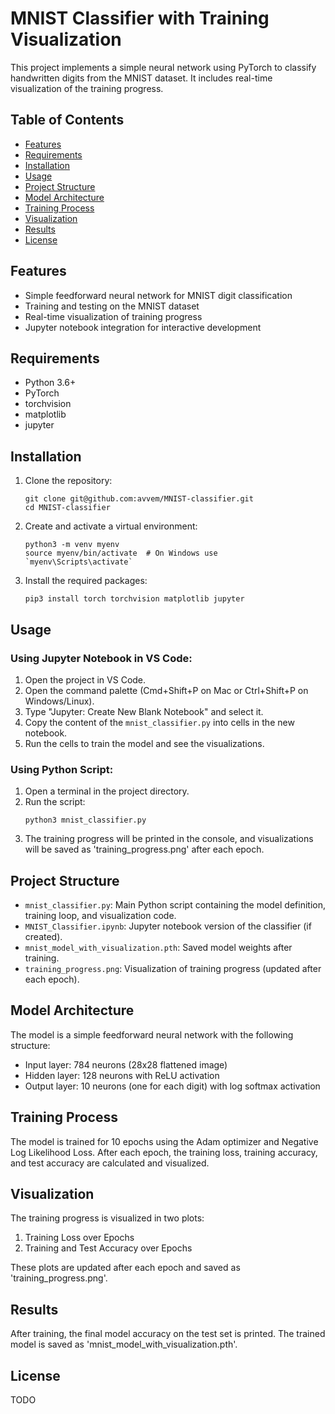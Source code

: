 # MNIST Classifier with Training Visualization

This project implements a simple neural network using PyTorch to classify handwritten digits from the MNIST dataset. It includes real-time visualization of the training progress.

## Table of Contents
- [Features](#features)
- [Requirements](#requirements)
- [Installation](#installation)
- [Usage](#usage)
- [Project Structure](#project-structure)
- [Model Architecture](#model-architecture)
- [Training Process](#training-process)
- [Visualization](#visualization)
- [Results](#results)
- [License](#license)

## Features
- Simple feedforward neural network for MNIST digit classification
- Training and testing on the MNIST dataset
- Real-time visualization of training progress
- Jupyter notebook integration for interactive development

## Requirements
- Python 3.6+
- PyTorch
- torchvision
- matplotlib
- jupyter

## Installation

1. Clone the repository:
   ```
   git clone git@github.com:avvem/MNIST-classifier.git
   cd MNIST-classifier
   ```

2. Create and activate a virtual environment:
   ```
   python3 -m venv myenv
   source myenv/bin/activate  # On Windows use `myenv\Scripts\activate`
   ```

3. Install the required packages:
   ```
   pip3 install torch torchvision matplotlib jupyter
   ```

## Usage

### Using Jupyter Notebook in VS Code:

1. Open the project in VS Code.
2. Open the command palette (Cmd+Shift+P on Mac or Ctrl+Shift+P on Windows/Linux).
3. Type "Jupyter: Create New Blank Notebook" and select it.
4. Copy the content of the `mnist_classifier.py` into cells in the new notebook.
5. Run the cells to train the model and see the visualizations.

### Using Python Script:

1. Open a terminal in the project directory.
2. Run the script:
   ```
   python3 mnist_classifier.py
   ```
3. The training progress will be printed in the console, and visualizations will be saved as 'training_progress.png' after each epoch.

## Project Structure

- `mnist_classifier.py`: Main Python script containing the model definition, training loop, and visualization code.
- `MNIST_Classifier.ipynb`: Jupyter notebook version of the classifier (if created).
- `mnist_model_with_visualization.pth`: Saved model weights after training.
- `training_progress.png`: Visualization of training progress (updated after each epoch).

## Model Architecture

The model is a simple feedforward neural network with the following structure:
- Input layer: 784 neurons (28x28 flattened image)
- Hidden layer: 128 neurons with ReLU activation
- Output layer: 10 neurons (one for each digit) with log softmax activation

## Training Process

The model is trained for 10 epochs using the Adam optimizer and Negative Log Likelihood Loss. After each epoch, the training loss, training accuracy, and test accuracy are calculated and visualized.

## Visualization

The training progress is visualized in two plots:
1. Training Loss over Epochs
2. Training and Test Accuracy over Epochs

These plots are updated after each epoch and saved as 'training_progress.png'.

## Results

After training, the final model accuracy on the test set is printed. The trained model is saved as 'mnist_model_with_visualization.pth'.

## License

TODO
